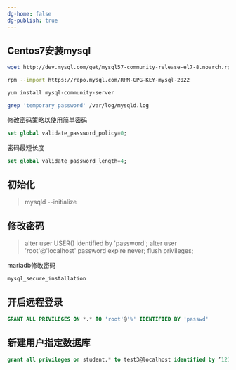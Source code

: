 ```yaml
---
dg-home: false
dg-publish: true
---
```

## Centos7安装mysql
```bash
wget http://dev.mysql.com/get/mysql57-community-release-el7-8.noarch.rpm
```
```bash
rpm --import https://repo.mysql.com/RPM-GPG-KEY-mysql-2022
```
```bash
yum install mysql-community-server
```
```bash
grep 'temporary password' /var/log/mysqld.log
```
修改密码策略以使用简单密码
```sql
set global validate_password_policy=0;
```
密码最短长度
```sql
set global validate_password_length=4;
```
## 初始化
>mysqld --initialize

## 修改密码
>alter user USER() identified by 'password';
>alter user 'root'@'localhost' password expire never;
>flush privileges;

mariadb修改密码
```bash
mysql_secure_installation
```
## 开启远程登录
```sql
GRANT ALL PRIVILEGES ON *.* TO 'root'@'%' IDENTIFIED BY 'passwd'
```

## 新建用户指定数据库
```sql
grant all privileges on student.* to test3@localhost identified by ’123456′;
```
